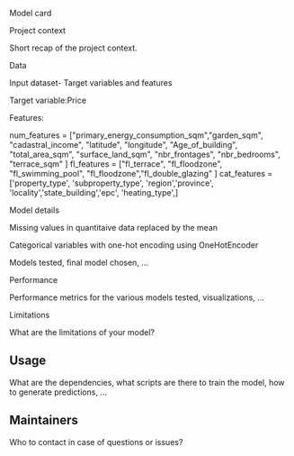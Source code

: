 Model card

Project context



Short recap of the project context.

Data

Input dataset- Target variables and features

Target variable:Price

Features:

num_features = ["primary_energy_consumption_sqm","garden_sqm", "cadastral_income", "latitude", "longitude", "Age_of_building", "total_area_sqm", "surface_land_sqm", "nbr_frontages", "nbr_bedrooms", "terrace_sqm"  ]
    fl_features = ["fl_terrace", "fl_floodzone", "fl_swimming_pool", "fl_floodzone","fl_double_glazing" ]
    cat_features = ['property_type', 'subproperty_type', 'region','province', 'locality','state_building','epc', 'heating_type',]


Model details

Missing values in quantitaive data replaced by the mean

Categorical variables with one-hot encoding using OneHotEncoder

Models tested, final model chosen, ...

Performance

Performance metrics for the various models tested, visualizations, ...



Limitations

What are the limitations of your model?

## Usage

What are the dependencies, what scripts are there to train the model, how to generate predictions, ...

## Maintainers

Who to contact in case of questions or issues?